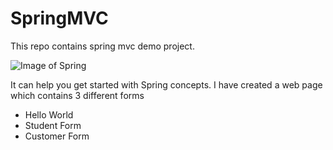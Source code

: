 # SpringMVC
This repo contains spring mvc demo project.

![Image of Spring](https://cldup.com/-ubOGWD1cQ.png?raw=true)

It can help you get started with Spring concepts.
I have created a web page which contains 3 different forms 
  - Hello World
  - Student Form
  - Customer Form 
